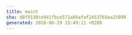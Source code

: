 ```yaml
---
title: maint
sha: d8f9138ce941fbce571a05afaf2453765aa25899
generated: 2018-06-29 15:49:11 +0200
---
```


